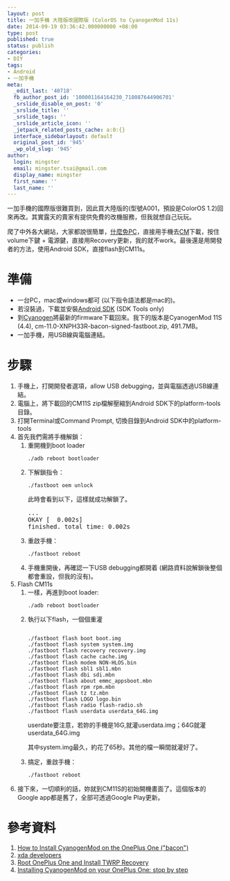 ```yaml
---
layout: post
title: 一加手機 大陸版改國際版 (ColorOS to CyanogenMod 11s)
date: 2014-09-19 03:36:42.000000000 +08:00
type: post
published: true
status: publish
categories:
- DIY
tags:
- Android
- 一加手機
meta:
  _edit_last: '40718'
  fb_author_post_id: '100001164164230_718087644906701'
  _srslide_disable_on_post: '0'
  _srslide_title: ''
  _srslide_tags: ''
  _srslide_article_icon: ''
  _jetpack_related_posts_cache: a:0:{}
  interface_sidebarlayout: default
  original_post_id: '945'
  _wp_old_slug: '945'
author:
  login: mingster
  email: mingster.tsai@gmail.com
  display_name: mingster
  first_name: ''
  last_name: ''
---
```

<p>一加手機的國際版很難買到，因此買大陸版的(型號A001，預設是ColorOS 1.2)回來再改。其實露天的賣家有提供免費的改機服務，但我就想自己玩玩。</p>
<p>爬了中外各大網站，大家都說很簡單，<a href="https://forums.oneplus.net/threads/oneplus-cm11s-for.40687/" target="_blank">什麼免PC</a>，直接用手機去<a href="https://cyngn.com/products/oneplusone/" target="_blank">CM</a>下載，按住volume下鍵 + 電源鍵，直接用Recovery更新，我的就不work。最後還是用開發者的方法，使用Android SDK，直接flash到CM11s。</p>
<h1>準備</h1>
<ul>
<li>一台PC，mac或windows都可 (以下指令語法都是mac的)。</li>
<li>若沒裝過，下載並安裝<a href="http://developer.android.com/sdk/index.html" target="_blank">Android SDK</a> (SDK Tools only)</li>
<li>到<a href="https://cyngn.com/products/oneplusone/" target="_blank">Cyanogen</a>將最新的firmware下載回來。我下的版本是CyanogenMod 11S (4.4), cm-11.0-XNPH33R-bacon-signed-fastboot.zip, 491.7MB。</li>
<li>一加手機，用USB線與電腦連結。</li>
</ul>
<h1>步驟</h1>
<ol>
<li>手機上，打開開發者選項，allow USB debugging，並與電腦透過USB線連結。</li>
<li>電腦上，將下載回的CM11S zip檔解壓縮到Android SDK下的platform-tools目錄。</li>
<li>打開Terminal或Command Prompt, 切換目錄到Android SDK中的platform-tools</li>
<li>首先我們需將手機解鎖：
<ol>
<li>重開機到boot loader
<pre><code>./adb reboot bootloader</code></pre>
</li>
<li>下解鎖指令：
<pre><code>./fastboot oem unlock</code></pre>
<p>此時會看到以下，這樣就成功解鎖了。</p>
<pre>...
OKAY [  0.002s]
finished. total time: 0.002s
</pre>
</li>
<li>重啟手機：
<pre><code>./fastboot reboot</code></pre>
</li>
<li>手機重開後，再確認一下USB debugging都開着 (網路資料說解鎖後整個都會重設，但我的沒有)。</li>
</ol>
</li>
<li>Flash CM11s
<ol>
<li>一樣，再進到boot loader:
<pre><code>./adb reboot bootloader</code></pre>
</li>
<li>執行以下flash，一個個重灌
<pre><code>
./fastboot flash boot boot.img
./fastboot flash system system.img
./fastboot flash recovery recovery.img
./fastboot flash cache cache.img
./fastboot flash modem NON-HLOS.bin
./fastboot flash sbl1 sbl1.mbn
./fastboot flash dbi sdi.mbn
./fastboot flash about emmc_appsboot.mbn
./fastboot flash rpm rpm.mbn
./fastboot flash tz tz.mbn
./fastboot flash LOGO logo.bin
./fastboot flash radio flash-radio.sh
./fastboot flash userdata userdata_64G.img
</code></pre>
<p>userdate要注意，若妳的手機是16G,就灌userdata.img；64G就灌userdata_64G.img</p>
<p>其中system.img最久，約花了65秒。其他的檔一瞬間就灌好了。</li>
<li>搞定，重啟手機：
<pre><code>./fastboot reboot</code></pre>
</li>
</ol>
</li>
<li>接下來，一切順利的話，妳就到CM11S的初始開機畫面了。這個版本的Google app都是舊了，全部可透過Google Play更新。</li>
</ol>
<h1>參考資料</h1>
<ol>
<li><a href="http://wiki.cyanogenmod.org/w/Install_CM_for_bacon" target="_blank">How to Install CyanogenMod on the OnePlus One ("bacon")</a></li>
<li><a href="http://forum.xda-developers.com/oneplus-one/orig-development/discussion-cyanogenmod-11s-t2840305" target="_blank">xda developers</a></li>
<li><a href="http://www.droidviews.com/root-one-plus-one-and-install-twrp-recovery-on-it/" target="_blank">Root OnePlus One and Install TWRP Recovery</a></li>
<li><a href="http://www.gizmochina.com/2014/07/03/installing-cyanogenmod-on-your-oneplus-one-step-by-step/" target="_blank">Installing CyanogenMod on your OnePlus One: stop by step</a></li>
</ol>
